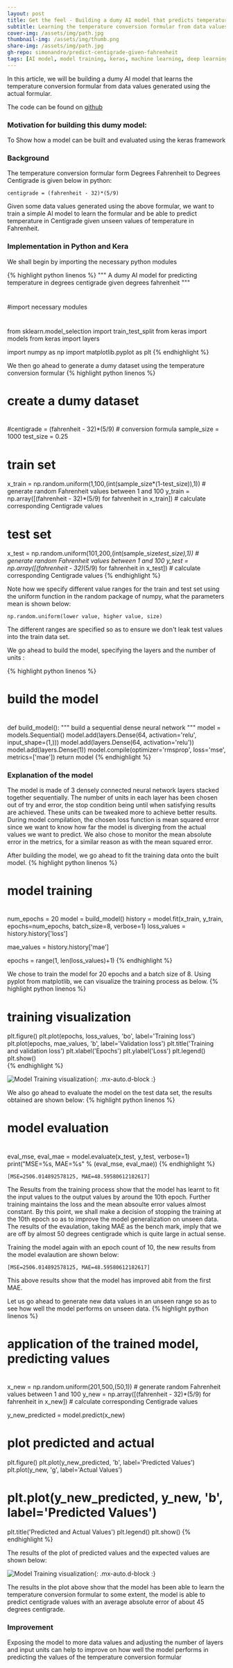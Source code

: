 ```yaml
---
layout: post
title: Get the feel - Building a dumy AI model that predicts temperature in Centigrade given temperature in Fahrenheit
subtitle: Learning the temperature conversion formular from data values
cover-img: /assets/img/path.jpg
thumbnail-img: /assets/img/thumb.png
share-img: /assets/img/path.jpg
gh-repo: simonandro/predict-centigrade-given-fahrenheit
tags: [AI model, model training, keras, machine learning, deep learning, temparature conversion]
---
```


  In this article, we will be building a dumy AI model that learns the temperature conversion formular from data values generated using the actual formular.

  The code can be found on [github](https://github.com/SimonAndro/predict-centigrade-given-fahrenheit)

### Motivation for building this dumy model:
  To Show how a model can be built and evaluated using the keras framework

### Background
  The temperature conversion formular form Degrees Fahrenheit to Degrees Centigrade is given below in python:

  ```
  centigrade = (fahrenheit - 32)*(5/9)
  ```

  Given some data values generated using the above formular, we want to train a simple AI model to learn the formular and be able to predict temperature in Centigrade given unseen values of temperature in Fahrenheit.

### Implementation in Python and Kera
We shall begin by importing the necessary python modules

{% highlight python linenos %}
"""
A dumy AI model for predicting temperature in degrees centigrade
given degrees fahrenheit 
"""

#
#import necessary modules
#
from sklearn.model_selection import train_test_split
from keras import models
from keras import layers

import numpy as np
import matplotlib.pyplot as plt
{% endhighlight %}

We then go ahead to generate a dumy dataset using the temperature conversion formular
{% highlight python linenos %}
#
# create  a dumy dataset
#
#centigrade = (fahrenheit - 32)*(5/9) # conversion formula
sample_size = 1000
test_size = 0.25

# train set
x_train = np.random.uniform(1,100,(int(sample_size*(1-test_size)),1)) # generate random Fahrenheit values between 1 and 100
y_train = np.array([(fahrenheit - 32)*(5/9) for fahrenheit in x_train]) # calculate corresponding Centigrade values

# test set
x_test = np.random.uniform(101,200,(int(sample_size*test_size),1)) # generate random Fahrenheit values between 1 and 100
y_test = np.array([(fahrenheit - 32)*(5/9) for fahrenheit in x_test]) # calculate corresponding Centigrade values
{% endhighlight %}

Note how we specify different value  ranges for the train and test set using the uniform function in the random package of numpy, what the parameters mean is shown below:

``` 
np.random.uniform(lower value, higher value, size) 
```

The different ranges are specified so as to ensure we don't leak test values into the train data set.

We go ahead to build the model, specifying the layers and the number of units :

{% highlight python linenos %}
#
# build the model
#
def build_model():
    """
    build a sequential dense neural network
    """
    model = models.Sequential()
    model.add(layers.Dense(64, activation='relu',
                           input_shape=(1,)))
    model.add(layers.Dense(64, activation='relu'))
    model.add(layers.Dense(1))
    model.compile(optimizer='rmsprop', loss='mse', metrics=['mae'])
    return model
{% endhighlight %}

### Explanation of the model
The model is made of 3 densely connected neural network layers stacked together sequentially.
The number of units in each layer has been chosen out of try and error, the stop condition being until when satisfying results are achieved. These units can be tweaked more to achieve better results.
During model compilation, the chosen loss function is mean squared error since we want to know how far the model is diverging from the actual values we want to predict. We also chose to monitor the mean absolute error in the metrics, for a similar reason as with the mean squared error.

After building the model, we go ahead to fit the training data onto the built model. 
{% highlight python linenos %}
#
# model training
#
num_epochs = 20
model = build_model()
history = model.fit(x_train, y_train,
                        epochs=num_epochs, batch_size=8, verbose=1)
loss_values = history.history['loss']

mae_values = history.history['mae']

epochs = range(1, len(loss_values)+1)
{% endhighlight %}

We chose to train the model for 20 epochs and  a batch size of 8. 
Using pyplot from matplotlib, we can visualize the training process as below.
{% highlight python linenos %}
# training visualization
plt.figure()
plt.plot(epochs, loss_values, 'bo', label='Training loss')
plt.plot(epochs, mae_values, 'b', label='Validation loss')
plt.title('Training and validation loss')
plt.xlabel('Epochs')
plt.ylabel('Loss')
plt.legend()    
plt.show()   
{% endhighlight %}

![Model Training visualization](https://s3-media3.fl.yelpcdn.com/bphoto/cQ1Yoa75m2yUFFbY2xwuqw/348s.jpg){: .mx-auto.d-block :}


We also go ahead to evaluate the model on the test data set, the results obtained are shown below:
{% highlight python linenos %}
#
# model evaluation
#
eval_mse, eval_mae = model.evaluate(x_test, y_test, verbose=1)
print("MSE=%s, MAE=%s" % (eval_mse, eval_mae))
{% endhighlight %}
```
[MSE=2506.014892578125, MAE=48.59580612182617]
```

The Results from the training process show that the model has learnt to fit the input values to the output values by around the 10th epoch. Further training maintains the loss and the mean absoulte error values almost constant. By this point, we shall make a decision of stopping the training at the 10th epoch so as to improve the model generalization on unseen data. 
The results of the evaulation, taking MAE as the bench mark, imply that we are off by almost 50 degrees centigrade which is quite large in actual sense.

Training the model again with an epoch count of 10, the new results from the model evalaution are shown below:
```
[MSE=2506.014892578125, MAE=48.59580612182617]
```
This above results show that the model has improved abit from the first MAE.

Let us go ahead to generate new data values in an unseen range so as to see how well the model performs on unseen data.
{% highlight python linenos %}
#
# application of the trained model, predicting values
#
x_new = np.random.uniform(201,500,(50,1)) # generate random Fahrenheit values between 1 and 100
y_new = np.array([(fahrenheit - 32)*(5/9) for fahrenheit in x_new]) # calculate corresponding Centigrade values

y_new_predicted = model.predict(x_new)
# plot predicted and actual
plt.figure()
plt.plot(y_new_predicted, 'b', label='Predicted Values')
plt.plot(y_new, 'g', label='Actual Values')
# plt.plot(y_new_predicted, y_new, 'b', label='Predicted Values')
plt.title('Predicted and Actual Values')
plt.legend()
plt.show()
{% endhighlight %}

The results of the plot of predicted values and the expected values are shown below:

![Model Training visualization](https://s3-media3.fl.yelpcdn.com/bphoto/cQ1Yoa75m2yUFFbY2xwuqw/348s.jpg){: .mx-auto.d-block :}

The results in the plot above show that the model has been able to learn the temperature conversion formular to some extent, the model is able to predict centigrade values with an average absolute error of about 45 degrees centigrade.

### Improvement
Exposing the model to more data values and adjusting the number of layers and input units can help to improve on how well the model performs in predicting the values of the temperature conversion formular
